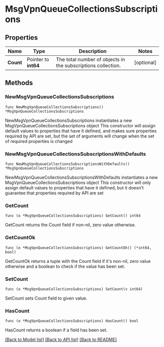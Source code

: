 # MsgVpnQueueCollectionsSubscriptions

## Properties

Name | Type | Description | Notes
------------ | ------------- | ------------- | -------------
**Count** | Pointer to **int64** | The total number of objects in the subscriptions collection. | [optional] 

## Methods

### NewMsgVpnQueueCollectionsSubscriptions

`func NewMsgVpnQueueCollectionsSubscriptions() *MsgVpnQueueCollectionsSubscriptions`

NewMsgVpnQueueCollectionsSubscriptions instantiates a new MsgVpnQueueCollectionsSubscriptions object
This constructor will assign default values to properties that have it defined,
and makes sure properties required by API are set, but the set of arguments
will change when the set of required properties is changed

### NewMsgVpnQueueCollectionsSubscriptionsWithDefaults

`func NewMsgVpnQueueCollectionsSubscriptionsWithDefaults() *MsgVpnQueueCollectionsSubscriptions`

NewMsgVpnQueueCollectionsSubscriptionsWithDefaults instantiates a new MsgVpnQueueCollectionsSubscriptions object
This constructor will only assign default values to properties that have it defined,
but it doesn't guarantee that properties required by API are set

### GetCount

`func (o *MsgVpnQueueCollectionsSubscriptions) GetCount() int64`

GetCount returns the Count field if non-nil, zero value otherwise.

### GetCountOk

`func (o *MsgVpnQueueCollectionsSubscriptions) GetCountOk() (*int64, bool)`

GetCountOk returns a tuple with the Count field if it's non-nil, zero value otherwise
and a boolean to check if the value has been set.

### SetCount

`func (o *MsgVpnQueueCollectionsSubscriptions) SetCount(v int64)`

SetCount sets Count field to given value.

### HasCount

`func (o *MsgVpnQueueCollectionsSubscriptions) HasCount() bool`

HasCount returns a boolean if a field has been set.


[[Back to Model list]](../README.md#documentation-for-models) [[Back to API list]](../README.md#documentation-for-api-endpoints) [[Back to README]](../README.md)


